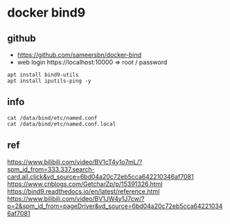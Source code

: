 # docker bind9

## github 
- https://github.com/sameersbn/docker-bind
- web login https://localhost:10000   =>   root / password


```shell
apt install bind9-utils
apt install iputils-ping -y
```

## info

```shell
cat /data/bind/etc/named.conf
cat /data/bind/etc/named.conf.local
```



## ref
https://www.bilibili.com/video/BV1cT4y1o7mL/?spm_id_from=333.337.search-card.all.click&vd_source=6bd04a20c72eb5cca642210346af7081
https://www.cnblogs.com/GetcharZp/p/15391326.html
https://bind9.readthedocs.io/en/latest/reference.html
https://www.bilibili.com/video/BV1JW4y1J7cw/?p=2&spm_id_from=pageDriver&vd_source=6bd04a20c72eb5cca642210346af7081
